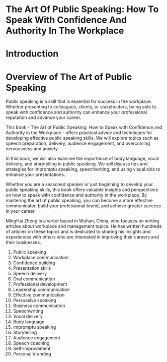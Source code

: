 # The Art Of Public Speaking: How To Speak With Confidence And Authority In The Workplace

# Introduction

Overview of The Art of Public Speaking
====================================================

Public speaking is a skill that is essential for success in the workplace. Whether presenting to colleagues, clients, or stakeholders, being able to speak with confidence and authority can enhance your professional reputation and advance your career.

This book - The Art of Public Speaking: How to Speak with Confidence and Authority in the Workplace - offers practical advice and techniques for developing effective public speaking skills. We will explore topics such as speech preparation, delivery, audience engagement, and overcoming nervousness and anxiety.

In this book, we will also examine the importance of body language, vocal delivery, and storytelling in public speaking. We will discuss tips and strategies for impromptu speaking, speechwriting, and using visual aids to enhance your presentations.

Whether you are a seasoned speaker or just beginning to develop your public speaking skills, this book offers valuable insights and perspectives on how to speak with confidence and authority in the workplace. By mastering the art of public speaking, you can become a more effective communicator, build your professional brand, and achieve greater success in your career.

MingHai Zheng is a writer based in Wuhan, China, who focuses on writing articles about workplace and management topics. He has written hundreds of articles on these topics and is dedicated to sharing his insights and experiences with others who are interested in improving their careers and their businesses.



1. Public speaking
2. Workplace communication
3. Confidence building
4. Presentation skills
5. Speech delivery
6. Oral communication
7. Professional development
8. Leadership communication
9. Effective communication
10. Persuasive speaking
11. Business communication
12. Speechwriting
13. Vocal delivery
14. Body language
15. Impromptu speaking
16. Storytelling
17. Audience engagement
18. Speech coaching
19. Self-improvement
20. Personal branding

